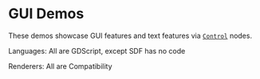 # GUI Demos

These demos showcase GUI features and text features via
[`Control`](https://docs.godotengine.org/en/latest/classes/class_control.html) nodes.

Languages: All are GDScript, except SDF has no code

Renderers: All are Compatibility
